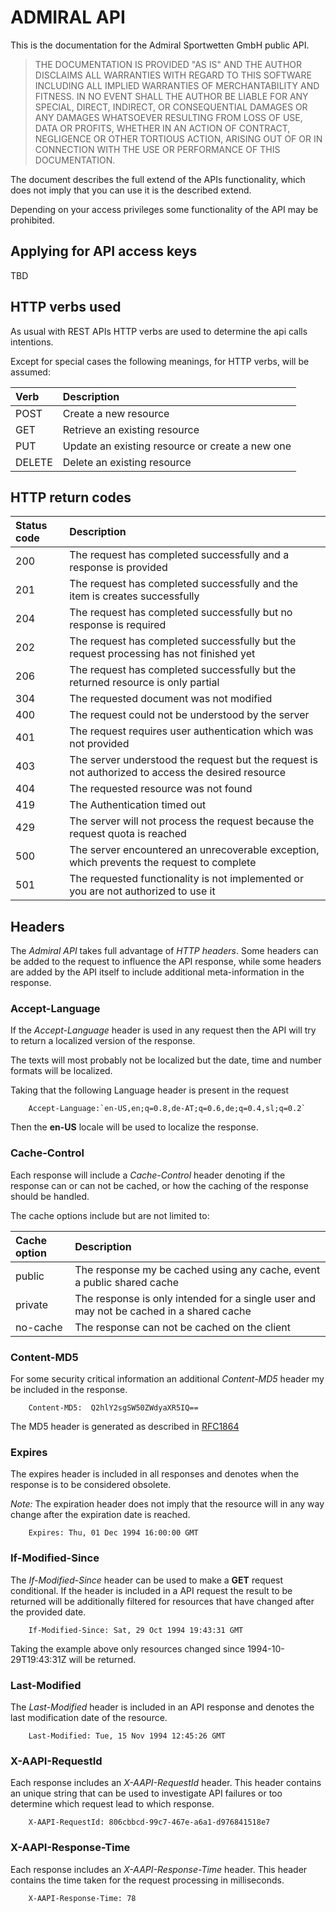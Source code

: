 # ADMIRAL API

This is the documentation for the Admiral Sportwetten GmbH public API.

> THE DOCUMENTATION IS PROVIDED "AS IS" AND THE AUTHOR DISCLAIMS ALL WARRANTIES WITH REGARD TO THIS SOFTWARE INCLUDING ALL IMPLIED WARRANTIES OF MERCHANTABILITY AND FITNESS. IN NO EVENT SHALL THE AUTHOR BE LIABLE FOR ANY SPECIAL, DIRECT, INDIRECT, OR CONSEQUENTIAL DAMAGES OR ANY DAMAGES WHATSOEVER RESULTING FROM LOSS OF USE, DATA OR PROFITS, WHETHER IN AN ACTION OF CONTRACT, NEGLIGENCE OR OTHER TORTIOUS ACTION, ARISING OUT OF OR IN CONNECTION WITH THE USE OR PERFORMANCE OF THIS DOCUMENTATION.

The document describes the full extend of the APIs functionality, which does not
imply that you can use it is the described extend.

Depending on your access privileges some functionality of the API may be prohibited.

## Applying for API access keys

TBD

## HTTP verbs used

As usual with REST APIs HTTP verbs are used to determine the api calls intentions.

Except for special cases the following meanings, for HTTP verbs,  will be assumed:

| Verb     | Description     |
| :------------- | :------------- |
| POST | Create a new resource |
| GET | Retrieve an existing resource |
| PUT | Update an existing resource or create a new one |
| DELETE | Delete an existing resource |

## HTTP return codes

| Status code | Description     |
| :------------- | :------------- |
| 200 | The request has completed successfully and a response is provided |
| 201 | The request has completed successfully and the item is creates successfully |
| 204 | The request has completed successfully but no response is required |
| 202 | The request has completed successfully but the request processing has not finished yet |
| 206 | The request has completed successfully but the returned resource is only partial |
| 304 | The requested document was not modified |
| 400 | The request could not be understood by the server |
| 401 | The request requires user authentication which was not provided |
| 403 | The server understood the request but the request is not authorized to access the desired resource |
| 404 | The requested resource was not found |
| 419 | The Authentication timed out |
| 429 | The server will not process the request because the request quota is reached |
| 500 | The server encountered an unrecoverable exception, which prevents the request to complete |
| 501 | The requested functionality is not implemented or you are not authorized to use it |

## Headers

The _Admiral API_ takes full advantage of _HTTP headers_. Some headers can be
added to the request to influence the API response, while some headers are
added by the API itself to include additional meta-information in the response.

### Accept-Language

 If the _Accept-Language_ header is used in any request then the API will try to return
 a localized version of the response.

 The texts will most probably not be localized but the date, time and number
 formats will be localized.

 Taking that the following Language header is present in the request

        Accept-Language:`en-US,en;q=0.8,de-AT;q=0.6,de;q=0.4,sl;q=0.2`

Then the __en-US__ locale will be used to localize the response.

### Cache-Control

Each response will include a _Cache-Control_ header denoting if the response can
or can not be cached, or how the caching of the response should be handled.

The cache options include but are not limited to:

| Cache option | Description |
| :--- | :--- |
| public | The response my be cached using any cache, event a public shared cache |
| private | The response is only intended for a single user and may not be cached in a shared cache |
| no-cache | The response can not be cached on the client |

### Content-MD5

For some security critical information an additional _Content-MD5_ header my be included in the response.

        Content-MD5:  Q2hlY2sgSW50ZWdyaXR5IQ==

The MD5 header is generated as described in [RFC1864](https://tools.ietf.org/html/rfc1864)

### Expires

The expires header is included in all responses and denotes when the response is
to be considered obsolete.

_Note:_ The expiration header does not imply that the resource will in any way change after the expiration date is reached.

        Expires: Thu, 01 Dec 1994 16:00:00 GMT

### If-Modified-Since

The _If-Modified-Since_ header can be used to make a __GET__ request conditional.
If the header is included in a API request the result to be returned will be
additionally filtered for resources that have changed after the provided date.

        If-Modified-Since: Sat, 29 Oct 1994 19:43:31 GMT

Taking the example above only resources changed since 1994-10-29T19:43:31Z will
be returned.

### Last-Modified

The _Last-Modified_ header is included in an API response and denotes the last
modification date of the resource.

        Last-Modified: Tue, 15 Nov 1994 12:45:26 GMT

### X-AAPI-RequestId

Each response includes an _X-AAPI-RequestId_ header. This header contains an
unique string that can be used to investigate API failures or too determine
which request lead to which response.

        X-AAPI-RequestId: 806cbbcd-99c7-467e-a6a1-d976841518e7

### X-AAPI-Response-Time

Each response includes an _X-AAPI-Response-Time_ header. This header contains
the time taken for the request processing in milliseconds.

        X-AAPI-Response-Time: 78
